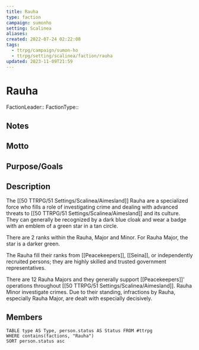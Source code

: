 ```yaml
---
title: Rauha
type: faction
campaign: sumonho
setting: Scalinea
aliases: 
created: 2022-07-24 02:22:08
tags:
  - ttrpg/campaign/sumon-ho
  - ttrpg/setting/scalinea/faction/rauha
updated: 2023-11-09T21:59
---
```


# Rauha

FactionLeader::
FactionType::

## Notes


## Motto


## Purpose/Goals


## Description

The [[50 TTRPG/51 Settings/Scalinea/Aimesland]] Rauha are a specialized force who fills a role of investigating crime and dealing with advanced threats to [[50 TTRPG/51 Settings/Scalinea/Aimesland]] and its culture. They can generally be recognized by a dark blue cloak and wear a badge with an emblem of a green star in a tan circle. 

There are 2 ranks within the Rauha, Major and Minor. For Rauha Major, the star is a darker green.

The Rauha fill their ranks from [[Peacekeepers]], [[Seina]], or independently recruited persons; they are highly skilled and trusted government representatives. 

There are 12 Rauha Majors and they generally support [[Peacekeepers]]' operations throughout [[50 TTRPG/51 Settings/Scalinea/Aimesland]]. Rauha Minor investigate crimes. Due to their standing, infractions by Rauha, especially Rauha Major, are dealt with especially decisively.


## Members

```dataview
TABLE type AS Type, person.status AS Status FROM #ttrpg
WHERE contains(factions, "Rauha")
SORT person.status asc
```

